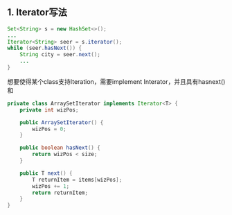 ## 1. Iterator写法
```java
Set<String> s = new HashSet<>();
...
Iterator<String> seer = s.iterator();
while (seer.hasNext()) {
    String city = seer.next();
    ...
}
```

想要使得某个class支持Iteration，需要implement Interator，并且具有hasnext()和
```java
private class ArraySetIterator implements Iterator<T> {
    private int wizPos;

    public ArraySetIterator() {
        wizPos = 0;
    }

    public boolean hasNext() {
        return wizPos < size;
    }

    public T next() {
        T returnItem = items[wizPos];
        wizPos += 1;
        return returnItem;
    }
}
```
<!--stackedit_data:
eyJoaXN0b3J5IjpbNjA3MjQ4NTIyXX0=
-->